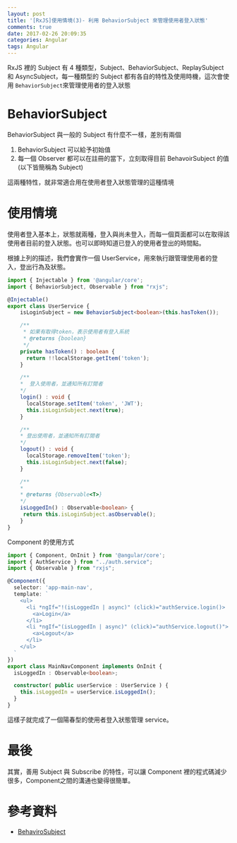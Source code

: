 ```yaml
---
layout: post
title: '[RxJS]使用情境(3)- 利用 BehaviorSubject 來管理使用者登入狀態'
comments: true
date: 2017-02-26 20:09:35
categories: Angular
tags: Angular
---
```


RxJS 裡的 Subject 有 4 種類型，Subject、BehaviorSubject、ReplaySubject 和 AsyncSubject，每一種類型的 Subject 都有各自的特性及使用時機，這次會使用 `BehaviorSubject`來管理使用者的登入狀態

<!-- more -->

# BehaviorSubject

BehaviorSubject  與一般的 Subject 有什麼不一樣，差別有兩個

1. BehaviorSubject 可以給予初始值
2. 每一個 Observer 都可以在註冊的當下，立刻取得目前 BehavoirSubject 的值 (以下皆簡稱為 Subject)

這兩種特性，就非常適合用在使用者登入狀態管理的這種情境

# 使用情境

使用者登入基本上，狀態就兩種，登入與尚未登入，而每一個頁面都可以在取得該使用者目前的登入狀態。也可以即時知道已登入的使用者登出的時間點。

根據上列的描述，我們會實作一個 UserService，用來執行跟管理使用者的登入，登出行為及狀態。

```typescript
import { Injectable } from '@angular/core';
import { BehaviorSubject, Observable } from "rxjs";

@Injectable()
export class UserService {
    isLoginSubject = new BehaviorSubject<boolean>(this.hasToken());

    /**
     * 如果有取得token，表示使用者有登入系統
     * @returns {boolean}
     */
    private hasToken() : boolean {
      return !!localStorage.getItem('token');
    }

    /**
    *  登入使用者，並通知所有訂閱者
    */
    login() : void {
      localStorage.setItem('token', 'JWT');
      this.isLoginSubject.next(true);
    }

    /**
    * 登出使用者，並通知所有訂閱者
    */
    logout() : void {
      localStorage.removeItem('token');
      this.isLoginSubject.next(false);
    }

    /**
    *
    * @returns {Observable<T>}
    */
    isLoggedIn() : Observable<boolean> {
     return this.isLoginSubject.asObservable();
    }
}
```

Component 的使用方式

```typescript
import { Component, OnInit } from '@angular/core';
import { AuthService } from "../auth.service";
import { Observable } from "rxjs";

@Component({
  selector: 'app-main-nav',
  template: `
    <ul>
      <li *ngIf="!(isLoggedIn | async)" (click)="authService.login()>
        <a>Login</a>
      </li>
      <li *ngIf="(isLoggedIn | async)" (click)="authService.logout()">
        <a>Logout</a>
      </li>
    </ul>
  `
})
export class MainNavComponent implements OnInit {
  isLoggedIn : Observable<boolean>;

  constructor( public userService : UserService ) {
    this.isLoggedIn = userService.isLoggedIn();
  }
}
```

這樣子就完成了一個陽春型的使用者登入狀態管理 service。

# 最後

其實，善用 Subject 與 Subscribe 的特性，可以讓 Component 裡的程式碼減少很多，Component之間的溝通也變得很簡單。



# 參考資料

- [BehaviroSubject](http://reactivex.io/rxjs/manual/overview.html#behaviorsubject)
